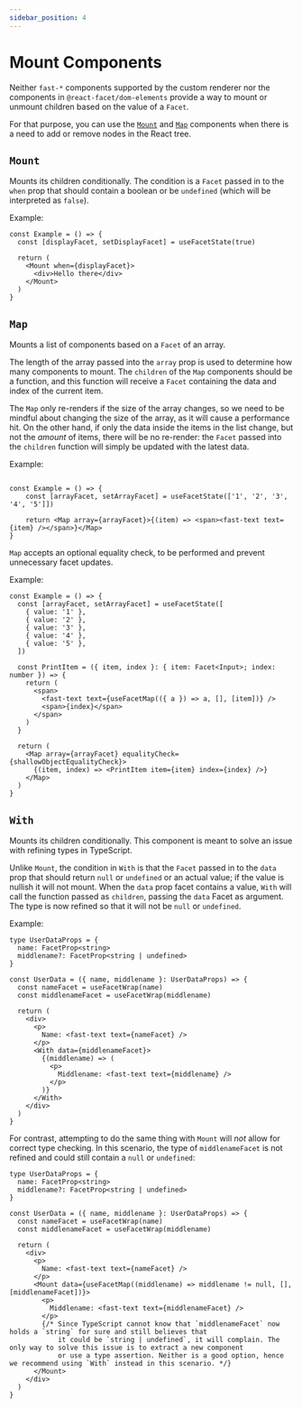 ```yaml
---
sidebar_position: 4
---
```


# Mount Components

Neither `fast-*` components supported by the custom renderer nor the components in `@react-facet/dom-elements` provide a way to mount or unmount children based on the value of a `Facet`.

For that purpose, you can use the [`Mount`](#mount) and [`Map`](#map) components when there is a need to add or remove nodes in the React tree.

## `Mount`

Mounts its children conditionally. The condition is a `Facet` passed in to the `when` prop that should contain a boolean or be `undefined` (which will be interpreted as `false`).

Example:

```tsx
const Example = () => {
  const [displayFacet, setDisplayFacet] = useFacetState(true)

  return (
    <Mount when={displayFacet}>
      <div>Hello there</div>
    </Mount>
  )
}
```

## `Map`

Mounts a list of components based on a `Facet` of an array.

The length of the array passed into the `array` prop is used to determine how many components to mount. The `children` of the `Map` components should be a function, and this function will receive a `Facet` containing the data and index of the current item.

The `Map` only re-renders if the size of the array changes, so we need to be mindful about changing the size of the array, as it will cause a performance hit. On the other hand, if only the data inside the items in the list change, but not the _amount_ of items, there will be no re-render: the `Facet` passed into the `children` function will simply be updated with the latest data.

Example:

```tsx

const Example = () => {
	const [arrayFacet, setArrayFacet] = useFacetState(['1', '2', '3', '4', '5']])

	return <Map array={arrayFacet}>{(item) => <span><fast-text text={item} /></span>}</Map>
}
```

`Map` accepts an optional equality check, to be performed and prevent unnecessary facet updates.

Example:

```tsx
const Example = () => {
  const [arrayFacet, setArrayFacet] = useFacetState([
    { value: '1' },
    { value: '2' },
    { value: '3' },
    { value: '4' },
    { value: '5' },
  ])

  const PrintItem = ({ item, index }: { item: Facet<Input>; index: number }) => {
    return (
      <span>
        <fast-text text={useFacetMap(({ a }) => a, [], [item])} />
        <span>{index}</span>
      </span>
    )
  }

  return (
    <Map array={arrayFacet} equalityCheck={shallowObjectEqualityCheck}>
      {(item, index) => <PrintItem item={item} index={index} />}
    </Map>
  )
}
```

## `With`

Mounts its children conditionally. This component is meant to solve an issue with refining types in TypeScript.

Unlike `Mount`, the condition in `With` is that the `Facet` passed in to the `data` prop that should return `null` or `undefined` or an actual value; if the value is nullish it will not mount. When the `data` prop facet contains a value, `With` will call the function passed as `children`, passing the `data` Facet as argument. The type is now refined so that it will not be `null` or `undefined`.

Example:

```tsx
type UserDataProps = {
  name: FacetProp<string>
  middlename?: FacetProp<string | undefined>
}

const UserData = ({ name, middlename }: UserDataProps) => {
  const nameFacet = useFacetWrap(name)
  const middlenameFacet = useFacetWrap(middlename)

  return (
    <div>
      <p>
        Name: <fast-text text={nameFacet} />
      </p>
      <With data={middlenameFacet}>
        {(middlename) => (
          <p>
            Middlename: <fast-text text={middlename} />
          </p>
        )}
      </With>
    </div>
  )
}
```

For contrast, attempting to do the same thing with `Mount` will _not_ allow for correct type checking. In this scenario, the type of `middlenameFacet` is not refined and could still contain a `null` or `undefined`:

```tsx
type UserDataProps = {
  name: FacetProp<string>
  middlename?: FacetProp<string | undefined>
}

const UserData = ({ name, middlename }: UserDataProps) => {
  const nameFacet = useFacetWrap(name)
  const middlenameFacet = useFacetWrap(middlename)

  return (
    <div>
      <p>
        Name: <fast-text text={nameFacet} />
      </p>
      <Mount data={useFacetMap((middlename) => middlename != null, [], [middlenameFacet])}>
        <p>
          Middlename: <fast-text text={middlenameFacet} />
        </p>
        {/* Since TypeScript cannot know that `middlenameFacet` now holds a `string` for sure and still believes that
            it could be `string | undefined`, it will complain. The only way to solve this issue is to extract a new component
            or use a type assertion. Neither is a good option, hence we recommend using `With` instead in this scenario. */}
      </Mount>
    </div>
  )
}
```
